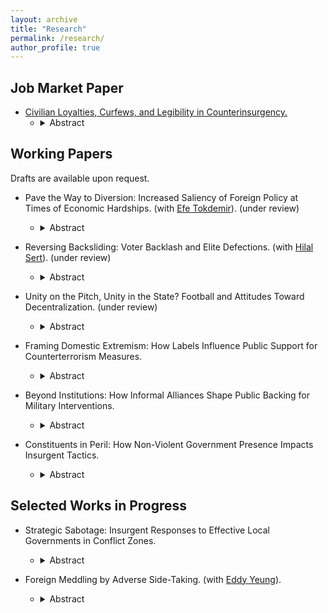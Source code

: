 ```yaml
---
layout: archive
title: "Research"
permalink: /research/
author_profile: true
---
```


## Job Market Paper

- [Civilian Loyalties, Curfews, and Legibility in Counterinsurgency.](https://drive.google.com/file/d/1ybsOC6TWE21-4lWT-yk7-_Lmt2tx0Cia/view?usp=sharing)
  -   <details>

        <summary>Abstract</summary>
        States often implement population control measures to combat insurgencies, but how do they decide where to impose such measures, and how do these policies reshape counterinsurgency dynamics? This study examines curfews—ostensibly nonviolent yet indiscriminate restrictions on civilian movement—as a tool to enhance state legibility and information flows. While curfews improve government oversight, they also disrupt civilian life, creating a tradeoff between security and public backlash. Using Turkey’s counterinsurgency campaign against the Kurdish insurgency as a case study, I find that curfews trigger civilian displacement, which mitigates the state’s information problem by altering the demographic composition of conflict zones. This facilitates intensified military operations in depopulated urban areas. Additionally, I show that curfew deployment is shaped by civilian loyalties: the government imposes more curfews in insurgent-dominated districts and fewer in competitive and government-dominated districts. These findings contribute to broader debates on state control, legibility, and the strategic use of repression in counterinsurgency campaigns.


## Working Papers

Drafts are available upon request.

- Pave the Way to Diversion: Increased Saliency of Foreign Policy at Times of Economic Hardships. (with [Efe Tokdemir](https://www.efetokdemir.com/)). (under review)
  -   <details>

        <summary>Abstract</summary>
        Most research on the diversionary use of force focuses on timing of conflict initiation and target selection, often treating the public as passive observers of the process. This research note challenges this assumption by examining how leaders try to configure most-needed public attention before resorting to use of force for diversionary purposes. We contend that economic downturns that trigger leaders' diversionary attempts  require them first to boost salience of foreign policy issues in the eyes of the public. We measure foreign policy salience in U.S. presidential speeches from 1945 to 2019 using a large language model (LLM), and examine its mediating role between economic conditions and aggression in international politics. Moreover, rather than using quarterly or yearly data, we utilize monthly-level data for economic indicators as well as political outcomes to acquire a finer-grained view of causal story. The results are in line with our theoretical expectation, while not supporting existing accounts of diversionary theory: we do not find a direct effect of inflation on use of force abroad; whereas, inflation is positively associated with increased levels of foreign policy salience in presidential speeches, which in turn increases the likelihood of use of force. Our findings suggest that leaders first elevate foreign policy issues rhetorically before resorting to force; and hence, it can be a signal for upcoming aggression abroad. These findings highlight the importance of public priming in the diversionary use of force, and offer a new perspective on the role of presidential rhetoric.

- Reversing Backsliding: Voter Backlash and Elite Defections. (with [Hilal Sert](https://serthilal.github.io/)). (under review)
  -   <details>

        <summary>Abstract</summary>
        What role can voters play in reversing democratic backsliding? We examine an overlooked channel: credible signals of voter discontent can drive defections from ruling party elites. When voters punish undemocratic behavior, ruling elites may interpret these signals as dissatisfaction and defect to challenge the regime. Using survival analysis with an original dataset on ruling party candidates in Turkey’s legislative elections, we find that backlash against the ruling party, especially after attempts to overturn the 2019 Istanbul mayoral election, increased elite defections. Notably, elites with minimal ties to the party’s structure or those with significant public popularity—such as former ministers—were more likely to leave, leveraging their reputations to align with opposition ranks. Our findings suggest that voter signals can weaken ruling parties internally, creating opportunities for opposition to challenge authoritarian tendencies. This highlights the importance of medium-stakes elections as platforms for voters to signal discontent and influence regime dynamics.

- Unity on the Pitch, Unity in the State? Football and Attitudes Toward Decentralization. (under review)
  -   <details>

        <summary>Abstract</summary>
        How do major national rituals such as international football matches affect political attitudes on territorial organization? This paper investigates whether exposure to Spanish national team matches influences individual preferences over decentralization and national identification. Leveraging the timing of football matches and a rich panel dataset of political attitudes in Spain, I employ a quasi-experimental design that relies on the as-if random timing of matches relative to the survey fieldwork. I find that exposure to a national match significantly increases identification with Spanish identity and reduces support for greater regional autonomy. The findings contribute to our understanding of how seemingly irrelevant events shape attitudes toward national unity and political structure.


- Framing Domestic Extremism: How Labels Influence Public Support for Counterterrorism Measures.
  -   <details>

        <summary>Abstract</summary>
        How does the labeling of violent domestic groups influence public support for counterterrorism policies? This study examines the effects of labeling, specifically using the terms ``terrorist'' or ``extremist,'' on Americans’ willingness to endorse counterterrorism measures against ideologically motivated domestic violent actors. Using a pre-registered survey experiment conducted in the United States, I find that labeling does not consistently increase support for counterterrorism responses, such as dedicating resources, enhancing surveillance, or conducting counterterrorism operations. Instead, public support is strongly shaped by partisan identity and the ideological orientation of the violent group. Further analysis reveals that these partisan divides are driven by psychological mechanisms, including perceived credibility of the attack, personal risk, and justification of the violence. These findings suggest that elite and media framing has limited influence in the absence of deeper shifts in partisan threat perception, emphasizing the role of affective polarization in shaping responses to domestic extremism.

- Beyond Institutions: How Informal Alliances Shape Public Backing for Military Interventions.
  -   <details>

        <summary>Abstract</summary>
        How does collaboration with allies shape public support for overseas counterinsurgency operations? While much existing research emphasizes formal institutions like the UN or NATO, this study examines ad hoc partnerships with local, regional, and Western actors. Using a preregistered U.S. survey experiment, I find that collaboration significantly increases support for troop deployments compared to unilateral action. However, it does not shift beliefs about threat, necessity, cost, or likely success. Instead, collaboration appears to function symbolically, resonating most with individuals predisposed toward internationalism, supportive of NATO, or aligned with the Democratic Party. These findings challenge informational accounts of multilateralism and highlight the legitimating role of symbolic cues in shaping public opinion. The study broadens our understanding of how governments can use even informal coalitions to secure domestic backing for military interventions.

- Constituents in Peril: How Non-Violent Government Presence Impacts Insurgent Tactics.
  -   <details>

        <summary>Abstract</summary>
        Insurgents may risk their constituents' lives and protect themselves by conducting civilian-endangering attacks. Existing scholarship emphasizes the costs of civilian victimization on the responsible warring party. Extending this line of research, I ask under what conditions insurgent groups accept these costs, risking their own constituents' lives. In this research note, I argue that insurgents produce more civilian-endangering attacks when their constituents are more likely to support the insurgency because of a lack of political channels. I test this theory using micro-level event data on construction and violence in Iraq from 2004 to 2009. I show that the increase in non-violent government presence, such as mayoral offices or government centers, changes the composition of insurgent tactics, leading them to engage in civilian-endangering attacks less within regions densely populated by their constituents. The findings offer a new framework to understand insurgent violence against civilians, emphasizing the need for alternative non-violent channels to reduce civilian victimization.


## Selected Works in Progress

- Strategic Sabotage: Insurgent Responses to Effective Local Governments in Conflict Zones.
  -   <details>

        <summary>Abstract</summary>
        Conventional wisdom on counterinsurgency campaigns emphasizes the importance of winning the hearts and minds of the population through the provision of public goods. Yet existing studies, which often focus on development aid, present mixed evidence regarding whether such strategies reduce violence. I argue that insurgents strategically sabotage effective local governments when municipal control shifts to parties with greater capacity for service provision. Anticipating potential loyalty shifts, insurgents escalate violence to disrupt service delivery and provoke enemy-centric counterinsurgency responses that sideline public goods provision. To test this argument, I exploit close-election outcomes from Turkey’s 1994 municipal elections, in the context of the long-running conflict between the Turkish state and the PKK. The results show that PKK violence against security forces increased in districts where the Refah Party--a party with strong grassroots networks and extensive service provision--narrowly won control. Moreover, these districts subsequently saw higher insurgent recruitment and worse schooling outcomes, consistent with the idea that conflict expands the pool of vulnerable youth. Together, these findings demonstrate how insurgents calibrate violence to undercut the political dividends of effective local governance, contributing to broader debates on whether public goods provision pacifies or provokes violence in civil conflict settings.

- Foreign Meddling by Adverse Side-Taking. (with [Eddy Yeung](https://eddy-yeung.github.io/)).
  -   <details>

        <summary>Abstract</summary>
        Foreign electoral intervention is an increasingly popular tool for authoritarian superpowers to influence politics in the international system. This paper conceptualizes a strategy of foreign meddling: adverse side-taking. We argue that foreign rivals can tip the balance of electoral support in favor of their preferred candidate by overtly endorsing another candidate. This strategy can be effective because rivals' endorsement can signal to domestic voters that the endorsed candidate, if elected, will likely make inappropriate foreign policy decisions for their country. To offer a first-cut empirical test of our argument, we administered a pilot survey experiment to American citizens and found that---consistent with the core prediction of our theory---candidates endorsed by US rivals suffered significant electoral backlash. Building on our pilot study, we design and preregister a complementary pair of candidate-choice and vignette-based experiments to unpack the impact, mechanism, and scope of adverse side-taking.    

